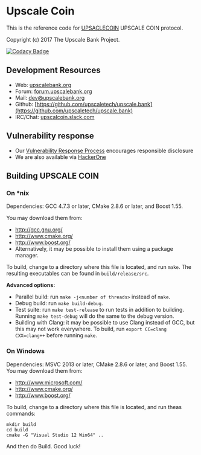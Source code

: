 # Upscale Coin

This is the reference code for [UPSACLECOIN](https://upscalebank.org) UPSCALE COIN protocol.

Copyright (c) 2017 The Upscale Bank Project.

[![Codacy Badge](https://api.codacy.com/project/badge/Grade/4875edfcc7d743e8b86dfaa7ea1f8898)](https://www.codacy.com/app/upscaletech/upscale.bank?utm_source=github.com&amp;utm_medium=referral&amp;utm_content=upscaletech/upscale.bank&amp;utm_campaign=Badge_Grade)

## Development Resources

-  Web: [upscalebank.org](https://upsscalebank.org)
-  Forum: [forum.upscalebank.org](https://forum.upscalebank.org)
-  Mail: [dev@upscalebank.org](mailto:dev@upscalebank.org)
-  Github: [https://github.com/upscaletech/upscale.bank](https://github.com/upscaletech/upscale.bank)
-  IRC/Chat: [upscalcoin.slack.com](https://upscalecoin.slack.com)

## Vulnerability response

- Our [Vulnerability Response Process](https://github.com/upscaltech/meta/blob/master/VULNERABILITY_RESPONSE_PROCESS.md) encourages responsible disclosure
- We are also available via [HackerOne](https://hackerone.com/monero)
 




## Building UPSCALE COIN 

### On *nix

Dependencies: GCC 4.7.3 or later, CMake 2.8.6 or later, and Boost 1.55.

You may download them from:

* http://gcc.gnu.org/
* http://www.cmake.org/
* http://www.boost.org/
* Alternatively, it may be possible to install them using a package manager.

To build, change to a directory where this file is located, and run `make`. The resulting executables can be found in `build/release/src`.

**Advanced options:**

* Parallel build: run `make -j<number of threads>` instead of `make`.
* Debug build: run `make build-debug`.
* Test suite: run `make test-release` to run tests in addition to building. Running `make test-debug` will do the same to the debug version.
* Building with Clang: it may be possible to use Clang instead of GCC, but this may not work everywhere. To build, run `export CC=clang CXX=clang++` before running `make`.

### On Windows
Dependencies: MSVC 2013 or later, CMake 2.8.6 or later, and Boost 1.55. You may download them from:

* http://www.microsoft.com/
* http://www.cmake.org/
* http://www.boost.org/

To build, change to a directory where this file is located, and run theas commands: 
```
mkdir build
cd build
cmake -G "Visual Studio 12 Win64" ..
```

And then do Build.
Good luck!